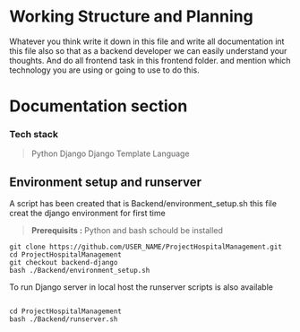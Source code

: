# Working Structure and Planning
Whatever you think write it down in this file and write all documentation int this file also so that as a backend developer we can easily understand your thoughts. And do all frontend task in this frontend folder. and mention which technology you are using or going to use to do this.

# Documentation section
### Tech stack 
> Python 
> Django 
> Django Template Language 

## Environment setup and runserver
A script has been created that is Backend/environment_setup.sh this file creat the django environment for first time 
> **Prerequisits :**
> Python and bash schould be installed

```shell 
git clone https://github.com/USER_NAME/ProjectHospitalManagement.git
cd ProjectHospitalManagement 
git checkout backend-django
bash ./Backend/environment_setup.sh
```

To run Django server in local host the runserver scripts is also available 

```shell 

cd ProjectHospitalManagement
bash ./Backend/runserver.sh
```

